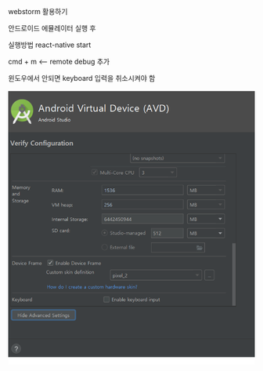
webstorm 활용하기 

안드로이드 에뮬레이터 실행 후 

실행방법 
react-native start 

cmd + m <-- remote debug 추가 

윈도우에서 안되면 keyboard 입력을 취소시켜야 함 

<img src="1.png" alt="asd"/>
